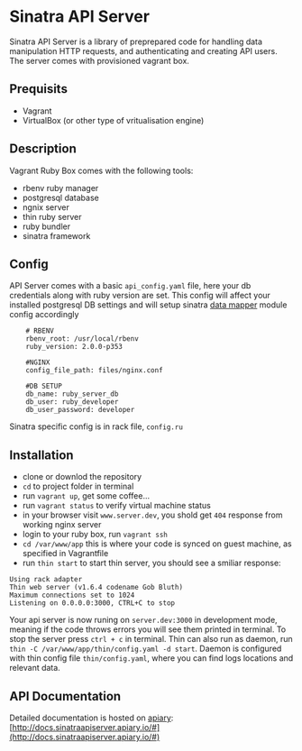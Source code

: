 Sinatra API Server
====

Sinatra API Server is a library of preprepared code for handling data manipulation HTTP requests, and authenticating and creating API users. The server comes with provisioned vagrant box. 

Prequisits
----

+ Vagrant
+ VirtualBox (or other type of vritualisation engine)

Description
----

Vagrant Ruby Box comes with the following tools:

+ rbenv ruby manager
+ postgresql database
+ ngnix server 
+ thin ruby server
+ ruby bundler
+ sinatra framework

Config
------
API Server comes with a basic `api_config.yaml` file, here your db credentials along with ruby version are set. This config will affect your installed postgresql DB settings and will setup sinatra [data mapper](https://www.datamapper.com) module config accordingly 

```
	# RBENV
	rbenv_root: /usr/local/rbenv
	ruby_version: 2.0.0-p353

	#NGINX
	config_file_path: files/nginx.conf

	#DB SETUP
	db_name: ruby_server_db
	db_user: ruby_developer
	db_user_password: developer
```
Sinatra specific config is in rack file, `config.ru`

Installation
-----

+ clone or downlod the repository
+ `cd` to project folder in terminal
+ run `vagrant up`, get some coffee...
+ run `vagrant status` to verify virtual machine status
+ in your browser visit `www.server.dev`, you shold get `404` response from working nginx server 	
+ login to your ruby box, run `vagrant ssh`
+ `cd /var/www/app` this is where your code is synced on guest machine, as specified in Vagrantfile
+ run `thin start` to start thin server, you should see a smiliar response: 

> 
```
Using rack adapter
Thin web server (v1.6.4 codename Gob Bluth)
Maximum connections set to 1024
Listening on 0.0.0.0:3000, CTRL+C to stop
```

Your api server is now runing on `server.dev:3000` in development mode, meaning if the code throws errors you will see them printed in terminal. To stop the server press `ctrl + c` in terminal. 
Thin can also run as daemon, run `thin -C /var/www/app/thin/config.yaml -d start`. Daemon is configured with thin config file `thin/config.yaml`, where you can find logs locations and relevant data.

API Documentation
----

Detailed documentation is hosted on [apiary](www.apiary.io): [http://docs.sinatraapiserver.apiary.io/#](http://docs.sinatraapiserver.apiary.io/#)









